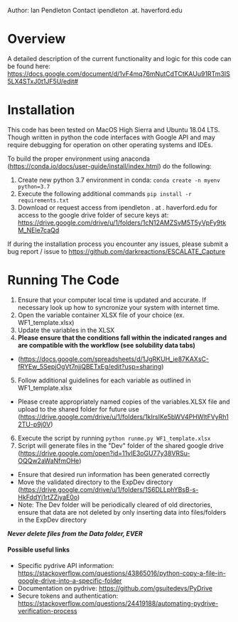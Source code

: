 Author: Ian Pendleton 
Contact ipendleton .at. haverford.edu

Overview
=================
A detailed description of the current functionality and logic for this code can be found here: https://docs.google.com/document/d/1vF4mq76mNutCdTCtKAUu91RTm3IS5LX4STxJ0t1JF5U/edit#

Installation
=============

This code has been tested on MacOS High Sierra and Ubuntu 18.04 LTS.  Though written in python the code interfaces with
Google API and may require debugging for operation on other operating systems and IDEs.

To build the proper environment using anaconda (https://conda.io/docs/user-guide/install/index.html) do the following:

1. Create new python 3.7 environment in conda: `conda create -n myenv python=3.7`
2. Execute the following additional commands `pip install -r requirements.txt`
3. Download or request access from ipendleton . at . haverford.edu for access to the google drive folder of secure keys at: https://drive.google.com/drive/u/1/folders/1cN12AMZSvM5T5yVpFy9tkM_NEle7caQd

If during the installation process you encounter any issues, please submit a bug report / issue to https://github.com/darkreactions/ESCALATE_Capture

Running The Code
================

1. Ensure that your computer local time is updated and accurate. If necessary look up how to syncronize your system with internet time.
2. Open the variable container XLSX file of your choice (ex. WF1_template.xlsx)
3. Update the variables in the XLSX
4. **Please ensure that the conditions fall within the indicated ranges and are compatible with the workflow (see solubility data tabs)** 
  * (https://docs.google.com/spreadsheets/d/1JgRKUH_ie87KAXsC-fRYEw_5SepjOgVt7njjQBETxEg/edit?usp=sharing) 
5. Follow additional guidelines for each variable as outlined in WF1_template.xlsx
  * Please create appropriately named copies of the variables.XLSX file and upload to the shared folder for future use (https://drive.google.com/drive/u/1/folders/1kIrsIKe5bWV4PHWltFVyRh12TU-p9j0V)
6. Execute the script by running `python runme.py WF1_template.xlsx`
7. Script will generate files in the "Dev" folder of the shared google drive (https://drive.google.com/open?id=11vIE3oGU77y38VRSu-OQQw2aWaNfmOHe)
  * Ensure that desired run information has been generated correctly
  * Move the validated directory to the ExpDev directory (https://drive.google.com/drive/u/1/folders/1S6DLLphYBsB-s-HkFddYj1rtZZiyaE0o)
  * Note: The Dev folder will be periodically cleared of old directories, ensure that data are not deleted by only inserting data into files/folders in the ExpDev directory

**_Never delete files from the Data folder, EVER_**

#### Possible useful links
* Specific pydrive API information: https://stackoverflow.com/questions/43865016/python-copy-a-file-in-google-drive-into-a-specific-folder
* Documentation on pydrive: https://github.com/gsuitedevs/PyDrive
* Secure tokens and authentication: https://stackoverflow.com/questions/24419188/automating-pydrive-verification-process